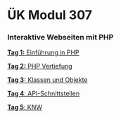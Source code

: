 # ÜK Modul 307

### Interaktive Webseiten mit PHP

[**Tag 1:** Einführung in PHP](/ilv.307/01-modul-307)


[**Tag 2:** PHP Vertiefung](/ilv.307/02-modul-307)


[**Tag 3:** Klassen und Objekte](/ilv.307/03-modul-307)


[**Tag 4**: API-Schnittstellen]()

[**Tag 5**: KNW]()
<!--stackedit_data:
eyJoaXN0b3J5IjpbNDA5MDUxMzY0LDE5NTkwMTMwODUsODkzMD
I5NDU0LC0xNDQzNDI4MTc4LC0xMzYyMDAxNjg5LDE0NjkxODU5
Ml19
-->
